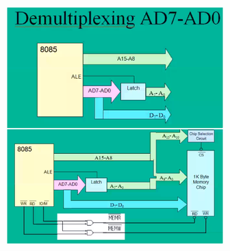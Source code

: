 ![Demultiplexing](img/image_2020-07-27-14-12-45.png)
![Demultiplexing complex](img/DemultiplexingComplex.png)
